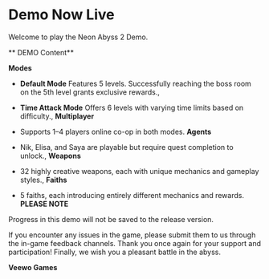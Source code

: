 # Demo Now Live

Welcome to play the Neon Abyss 2 Demo. 

**
DEMO Content**

**Modes**

* **Default Mode** Features 5 levels. Successfully reaching the boss room on the 5th level grants exclusive rewards.,
* **Time Attack Mode** Offers 6 levels with varying time limits based on difficulty.,
**Multiplayer**

* Supports 1–4 players online co-op in both modes.
**Agents**

* Nik, Elisa, and Saya are playable but require quest completion to unlock.,
**Weapons**

* 32 highly creative weapons, each with unique mechanics and gameplay styles.,
**Faiths**

* 5 faiths, each introducing entirely different mechanics and rewards.
**PLEASE NOTE**

Progress in this demo will not be saved to the release version.

If you encounter any issues in the game, please submit them to us through the in-game feedback channels. Thank you once again for your support and participation! Finally, we wish you a pleasant battle in the abyss.

**Veewo Games**

